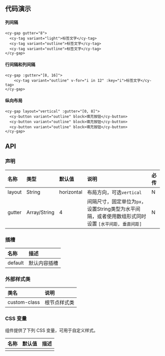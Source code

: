 ## 代码演示

#### 列间隔

```vue
<cy-gap gutter="8">
  <cy-tag variant="light">标签文字</cy-tag>
  <cy-tag variant="outline">标签文字</cy-tag>
  <cy-tag variant="outline">标签文字</cy-tag>
</cy-gap>
```

#### 行间隔和列间隔

```vue
<cy-gap :gutter="[8, 16]">
	<cy-tag variant="outline" v-for="i in 12" :key="i">标签文字</cy-tag>
</cy-gap>
```

#### 纵向布局

```vue
<cy-gap layout="vertical" :gutter="[0, 8]">
  <cy-button variant="outline" block>填充按钮</cy-button>
  <cy-button variant="outline" block>填充按钮</cy-button>
  <cy-button variant="outline" block>填充按钮</cy-button>
</cy-gap>
```



## API

### 声明

| 名称   | 类型         | 默认值     | 说明                                                         | 必传 |
| :----- | :----------- | :--------- | :----------------------------------------------------------- | :--- |
| layout | String       | horizontal | 布局方向，可选`vertical`                                     | N    |
| gutter | Array/String | 4          | 间隔尺寸，固定单位为`px`，设置String类型为水平间隔，或者使用数组形式同时设置 `[水平间距, 垂直间距]` | N    |

### 插槽

| 名称    | 描述         |
| :------ | :----------- |
| default | 默认内容插槽 |

### 外部样式类

| 类名         | 说明         |
| :----------- | :----------- |
| custom-class | 根节点样式类 |

### CSS 变量

组件提供了下列 CSS 变量，可用于自定义样式。

| 名称 | 默认值 | 描述 |
| :--- | :----- | :--- |
|      |        |      |